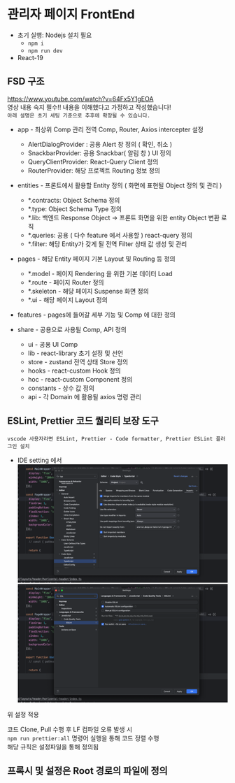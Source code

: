 # 관리자 페이지 FrontEnd  

- 초기 실행: Nodejs 설치 필요
  - `npm i`
  - `npm run dev`
- React-19


## FSD 구조  
https://www.youtube.com/watch?v=64Fx5Y1gEOA  
영상 내용 숙지 필수!! 내용을 이해했다고 가정하고 작성했습니다!  
`아래 설명은 초기 세팅 기준으로 추후에 확장될 수 있습니다.`

- app - 최상위 Comp 관리 전역 Comp, Router, Axios intercepter 설정
  - AlertDialogProvider : 공용 Alert 창 정의 ( 확인, 취소 )
  - SnackbarProvider: 공용 Snackbar( 알림 창  ) UI 정의
  - QueryClientProvider: React-Query Client 정의
  - RouterProvider: 해당 프로젝트 Routing 정보 정의  
  

- entities - 프론트에서 활용할 Entity 정의 ( 화면에 표현될 Object 정의 및 관리 )
  - *.contracts: Object Schema 정의
  - *.type: Object Schema Type 정의
  - *.lib: 백엔드 Response Object -> 프론트 화면을 위한 entity Object 변환 로직
  - *.queries: 공용 ( 다수 feature 에서 사용할 ) react-query 정의
  - *.filter: 해당 Entity가 갖게 될 전역 Filter 상태 값 생성 및 관리  
  

- pages - 해당 Entity 페이지 기본 Layout 및 Routing 등 정의
  - *.model - 페이지 Rendering 을 위한 기본 데이터 Load
  - *.route - 페이지 Router 정의
  - *.skeleton - 해당 페이지 Suspense 화면 정의
  - *.ui - 해당 페이지 Layout 정의  

- features - pages에 들어갈 세부 기능 및 Comp 에 대한 정의


- share - 공용으로 사용될 Comp, API 정의
  - ui - 공용 UI Comp
  - lib - react-library 초기 설정 및 선언
  - store - zustand 전역 상태 Store 정의
  - hooks - react-custom Hook 정의
  - hoc - react-custom Component 정의
  - constants - 상수 값 정의
  - api - 각 Domain 에 활용될 axios 명령 관리


## ESLint, Prettier 코드 퀄리티 보장 도구
`vscode 사용자라면 ESLint, Prettier - Code formatter, Prettier ESLint 플러그인 설치`

- IDE setting 에서
![img.png](src/assets/images/readme/img.png)
![img_1.png](src/assets/images/readme/img_1.png)

위 설정 적용

코드 Clone, Pull 수행 후 LF 컴파일 오류 발생 시   
`npm run prettier:all` 명령어 실행을 통해 코드 정렬 수행  
해당 규칙은 설정파일을 통해 정의됨

## 프록시 및 설정은 Root 경로의 파일에 정의